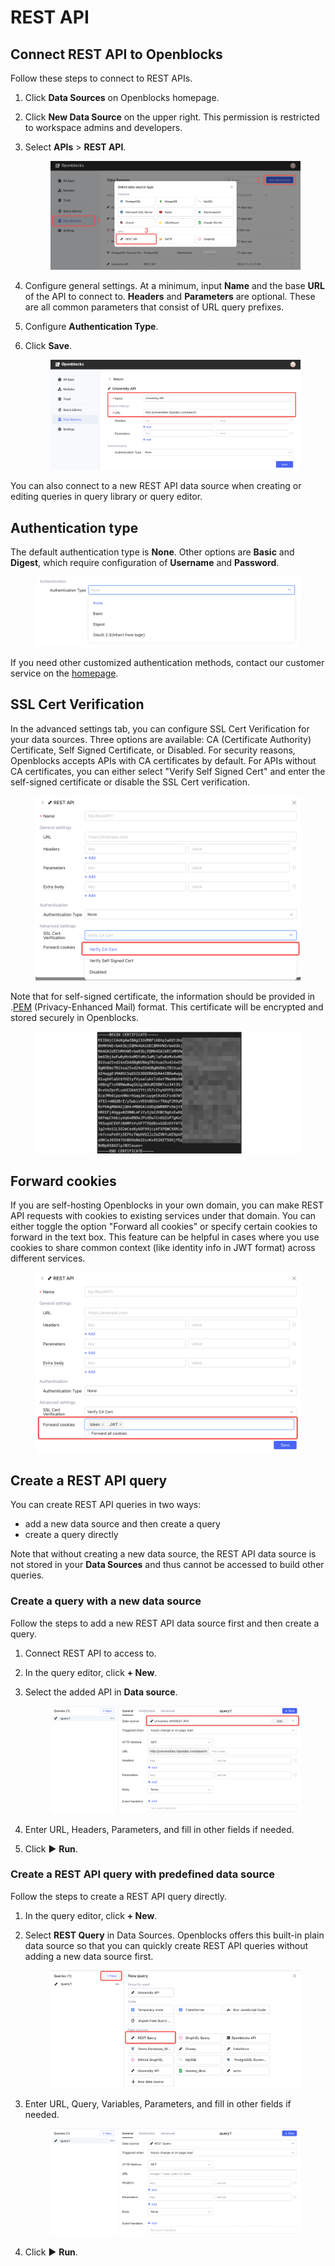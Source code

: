 # REST API

## Connect REST API to Openblocks

Follow these steps to connect to REST APIs.

1. Click **Data Sources** on Openblocks homepage.
2. Click **New Data Source** on the upper right. This permission is restricted to workspace admins and developers.
3.  Select **APIs** > **REST API**.

    <figure><img src="../../.gitbook/assets/rest-api-1.png" alt=""><figcaption></figcaption></figure>
4. Configure general settings. At a minimum, input **Name** and the base **URL** of the API to connect to. **Headers** and **Parameters** are optional. These are all common parameters that consist of URL query prefixes.
5. Configure **Authentication Type**.
6.  Click **Save**.

    <figure><img src="../../.gitbook/assets/rest-api-2.png" alt=""><figcaption></figcaption></figure>

You can also connect to a new REST API data source when creating or editing queries in query library or query editor.

## Authentication type

The default authentication type is **None**. Other options are **Basic** and **Digest**, which require configuration of **Username** and **Password**.

<figure><img src="../../.gitbook/assets/rest-api-3.png" alt=""><figcaption></figcaption></figure>

If you need other customized authentication methods, contact our customer service on the [homepage](https://openblocks.dev).

## SSL Cert Verification

In the advanced settings tab, you can configure SSL Cert Verification for your data sources. Three options are available: CA (Certificate Authority) Certificate, Self Signed Certificate, or Disabled. For security reasons, Openblocks accepts APIs with CA certificates by default. For APIs without CA certificates, you can either select "Verify Self Signed Cert" and enter the self-signed certificate or disable the SSL Cert verification.

<figure><img src="../../.gitbook/assets/rest-api-4.png" alt=""><figcaption></figcaption></figure>

Note that for self-signed certificate, the information should be provided in .[PEM](https://en.wikipedia.org/wiki/Privacy-Enhanced\_Mail) (Privacy-Enhanced Mail) format. This certificate will be encrypted and stored securely in Openblocks.

<figure><img src="../../.gitbook/assets/rest-api-5.png" alt=""><figcaption></figcaption></figure>

## Forward cookies

If you are self-hosting Openblocks in your own domain, you can make REST API requests with cookies to existing services under that domain. You can either toggle the option "Forward all cookies" or specify certain cookies to forward in the text box. This feature can be helpful in cases where you use cookies to share common context (like identity info in JWT format) across different services.

<figure><img src="../../.gitbook/assets/rest-api-6.png" alt=""><figcaption></figcaption></figure>

## Create a REST API query

You can create REST API queries in two ways:

* add a new data source and then create a query
* create a query directly

Note that without creating a new data source, the REST API data source is not stored in your **Data Sources** and thus cannot be accessed to build other queries.

### Create a query with a new data source

Follow the steps to add a new REST API data source first and then create a query.

1. Connect REST API to access to.
2. In the query editor, click **+ New**.
3.  Select the added API in **Data source**.&#x20;

    <figure><img src="../../.gitbook/assets/rest-api-7.png" alt=""><figcaption></figcaption></figure>


4. Enter URL, Headers, Parameters, and fill in other fields if needed.
5. Click ▶ **Run**.

### Create a REST API query with predefined data source

Follow the steps to create a REST API query directly.

1. In the query editor, click **+ New**.
2.  Select **REST Query** in Data Sources. Openblocks offers this built-in plain data source so that you can quickly create REST API queries without adding a new data source first.&#x20;

    <figure><img src="../../.gitbook/assets/rest-api-8.png" alt=""><figcaption></figcaption></figure>
3.  Enter URL, Query, Variables, Parameters, and fill in other fields if needed.

    <figure><img src="../../.gitbook/assets/rest-api-9.png" alt=""><figcaption></figcaption></figure>


4. Click ▶ **Run**.
